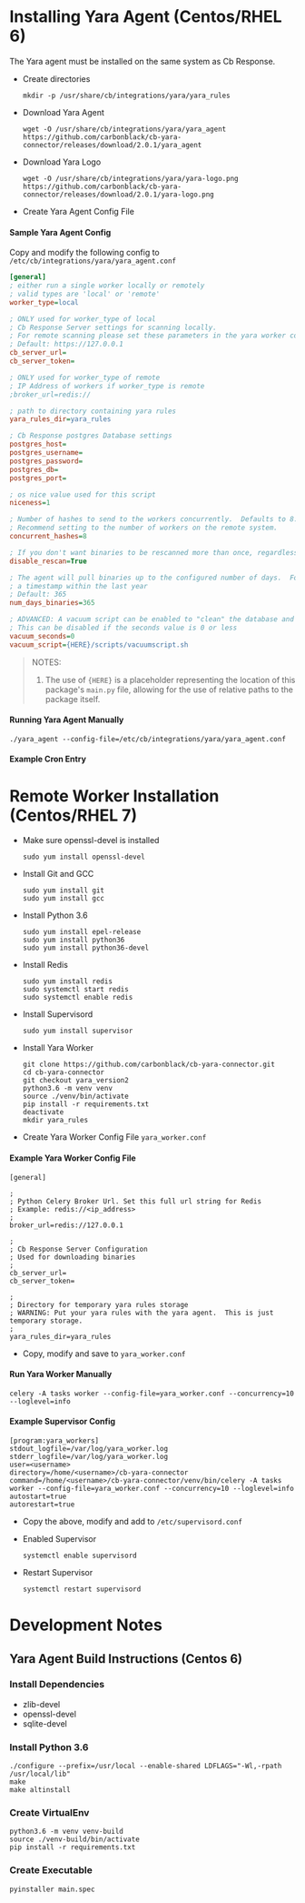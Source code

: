 # Installing Yara Agent (Centos/RHEL 6)

The Yara agent must be installed on the same system as Cb Response.

* Create directories

	```
	mkdir -p /usr/share/cb/integrations/yara/yara_rules
	```
	
* Download Yara Agent

	```
	wget -O /usr/share/cb/integrations/yara/yara_agent https://github.com/carbonblack/cb-yara-connector/releases/download/2.0.1/yara_agent
	```
	
* Download Yara Logo

	```
	wget -O /usr/share/cb/integrations/yara/yara-logo.png https://github.com/carbonblack/cb-yara-connector/releases/download/2.0.1/yara-logo.png
	```
	
* Create Yara Agent Config File


#### Sample Yara Agent Config
Copy and modify the following config to `/etc/cb/integrations/yara/yara_agent.conf`

```ini
[general]
; either run a single worker locally or remotely
; valid types are 'local' or 'remote'
worker_type=local

; ONLY used for worker_type of local
; Cb Response Server settings for scanning locally.
; For remote scanning please set these parameters in the yara worker config file
; Default: https://127.0.0.1
cb_server_url=
cb_server_token=

; ONLY used for worker_type of remote
; IP Address of workers if worker_type is remote
;broker_url=redis://

; path to directory containing yara rules
yara_rules_dir=yara_rules

; Cb Response postgres Database settings
postgres_host=
postgres_username=
postgres_password=
postgres_db=
postgres_port=

; os nice value used for this script
niceness=1

; Number of hashes to send to the workers concurrently.  Defaults to 8.
; Recommend setting to the number of workers on the remote system.
concurrent_hashes=8

; If you don't want binaries to be rescanned more than once, regardless of the rules used, set this to True
disable_rescan=True

; The agent will pull binaries up to the configured number of days.  For exmaple, 365 will pull all binaries with
; a timestamp within the last year
; Default: 365
num_days_binaries=365

; ADVANCED: A vacuum script can be enabled to "clean" the database and prevent fragmentation
; This can be disabled if the seconds value is 0 or less
vacuum_seconds=0
vacuum_script={HERE}/scripts/vacuumscript.sh
```

> NOTES:
> 1) The use of `{HERE}` is a placeholder representing the location of this package's `main.py` file,
> allowing for the use of relative paths to the package itself.

#### Running Yara Agent Manually

	./yara_agent --config-file=/etc/cb/integrations/yara/yara_agent.conf

#### Example Cron Entry

# Remote Worker Installation (Centos/RHEL 7)

* Make sure openssl-devel is installed

	```
	sudo yum install openssl-devel
    ```

* Install Git and GCC

	```
	sudo yum install git
	sudo yum install gcc
	```

* Install Python 3.6

	```
	sudo yum install epel-release
	sudo yum install python36
	sudo yum install python36-devel
	```
	
* Install Redis
	
	```
	sudo yum install redis
	sudo systemctl start redis
	sudo systemctl enable redis
	```
	
	
* Install Supervisord

	```
	sudo yum install supervisor
	```
	
* Install Yara Worker

	```
	git clone https://github.com/carbonblack/cb-yara-connector.git
	cd cb-yara-connector
	git checkout yara_version2
	python3.6 -m venv venv
	source ./venv/bin/activate
	pip install -r requirements.txt
	deactivate
	mkdir yara_rules
	```
	
	
* Create Yara Worker Config File `yara_worker.conf`

#### Example Yara Worker Config File

	[general]

	;
	; Python Celery Broker Url. Set this full url string for Redis
	; Example: redis://<ip_address>
	;
	broker_url=redis://127.0.0.1
	
	;
	; Cb Response Server Configuration
	; Used for downloading binaries
	;
	cb_server_url=
	cb_server_token=
	
	;
	; Directory for temporary yara rules storage
	; WARNING: Put your yara rules with the yara agent.  This is just temporary storage.
	;
	yara_rules_dir=yara_rules
	
* Copy, modify and save to `yara_worker.conf`
	
#### Run Yara Worker Manually

	celery -A tasks worker --config-file=yara_worker.conf --concurrency=10 --loglevel=info
	
#### Example Supervisor Config

	[program:yara_workers]
	stdout_logfile=/var/log/yara_worker.log
	stderr_logfile=/var/log/yara_worker.log
	user=<username>
	directory=/home/<username>/cb-yara-connector
	command=/home/<username>/cb-yara-connector/venv/bin/celery -A tasks worker --config-file=yara_worker.conf --concurrency=10 --loglevel=info
	autostart=true
	autorestart=true
	
* Copy the above, modify and add to `/etc/supervisord.conf`

* Enabled Supervisor

	```
	systemctl enable supervisord
	```
	
* Restart Supervisor

	```
	systemctl restart supervisord
	```
# Development Notes	

## Yara Agent Build Instructions (Centos 6)

### Install Dependencies

* zlib-devel
* openssl-devel
* sqlite-devel

### Install Python 3.6

	
	./configure --prefix=/usr/local --enable-shared LDFLAGS="-Wl,-rpath /usr/local/lib"
	make
	make altinstall


### Create VirtualEnv


	python3.6 -m venv venv-build
	source ./venv-build/bin/activate
	pip install -r requirements.txt


### Create Executable


	pyinstaller main.spec
